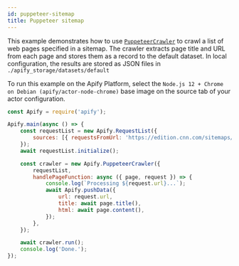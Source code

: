 ```yaml
---
id: puppeteer-sitemap
title: Puppeteer sitemap
---
```


 This example demonstrates how to use [`PuppeteerCrawler`](/docs/api/puppeteer-crawler) to crawl a list of web pages
 specified in a sitemap. The crawler extracts page title and URL from each page
 and stores them as a record to the default dataset.
 In local configuration, the results are stored as JSON files in `./apify_storage/datasets/default`

 To run this example on the Apify Platform, select the `Node.js 12 + Chrome on Debian (apify/actor-node-chrome)` base image
 on the source tab of your actor configuration.

```javascript
const Apify = require('apify');

Apify.main(async () => {
    const requestList = new Apify.RequestList({
        sources: [{ requestsFromUrl: 'https://edition.cnn.com/sitemaps/cnn/news.xml' }],
    });
    await requestList.initialize();

    const crawler = new Apify.PuppeteerCrawler({
        requestList,
        handlePageFunction: async ({ page, request }) => {
            console.log(`Processing ${request.url}...`);
            await Apify.pushData({
                url: request.url,
                title: await page.title(),
                html: await page.content(),
            });
        },
    });

    await crawler.run();
    console.log('Done.');
});
```
